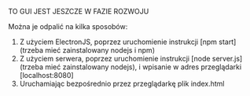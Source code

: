 TO GUI JEST JESZCZE W FAZIE ROZWOJU

Można je odpalić na kilka sposobów:

1) Z użyciem ElectronJS, poprzez uruchomienie instrukcji [npm start] (trzeba mieć zainstalowany nodejs i npm)
2) Z użyciem serwera, poprzez uruchomienie instrukcji [node server.js] (trzeba mieć zainstalowany nodejs), i wpisanie w adres przeglądarki [localhost:8080]
3) Uruchamiając bezpośrednio przez przeglądarkę plik index.html
